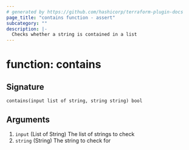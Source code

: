 ```yaml
---
# generated by https://github.com/hashicorp/terraform-plugin-docs
page_title: "contains function - assert"
subcategory: ""
description: |-
  Checks whether a string is contained in a list
---
```


# function: contains





## Signature

<!-- signature generated by tfplugindocs -->
```text
contains(input list of string, string string) bool
```

## Arguments

<!-- arguments generated by tfplugindocs -->
1. `input` (List of String) The list of strings to check
1. `string` (String) The string to check for

